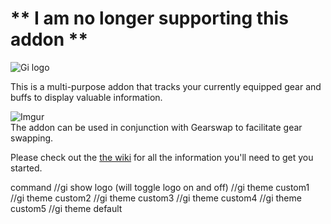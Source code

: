 # ** I am no longer supporting this addon **



![Gi logo](https://i.imgur.com/g0iJMJk.jpg# )

This is a multi-purpose addon that tracks your currently equipped gear and buffs to display valuable information.

![Imgur](https://i.imgur.com/L27g5JD.png)  
The addon can be used in conjunction with Gearswap to facilitate gear swapping.

Please check out the [the wiki](https://github.com/sebyg666/GearInfo/wiki) for all the information you'll need to get you started.

command 
//gi show logo (will toggle logo on and off)
//gi theme custom1
//gi theme custom2
//gi theme custom3
//gi theme custom4
//gi theme custom5
//gi theme default



